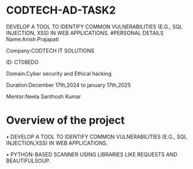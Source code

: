 # CODTECH-AD-TASK2
DEVELOP A TOOL TO IDENTIFY COMMON VULNERABILITIES (E.G., SQL INJECTION, XSS) IN WEB APPLICATIONS.
#PERSONAL DETAILS
Name:Anish Prajapati

Company:CODTECH IT SOLUTIONS

ID: CT08EDO

Domain:Cyber security and Ethical hacking

Duration:December 17th,2024 to january 17th,2025

Mentor:Neela Santhosh Kumar

# Overview of the project
•	DEVELOP A TOOL TO IDENTIFY COMMON VULNERABILITIES (E.G., SQL INJECTION,XSS) IN WEB APPLICATIONS.

•	PYTHON-BASED SCANNER USING LIBRARIES LIKE REQUESTS AND BEAUTIFULSOUP.



